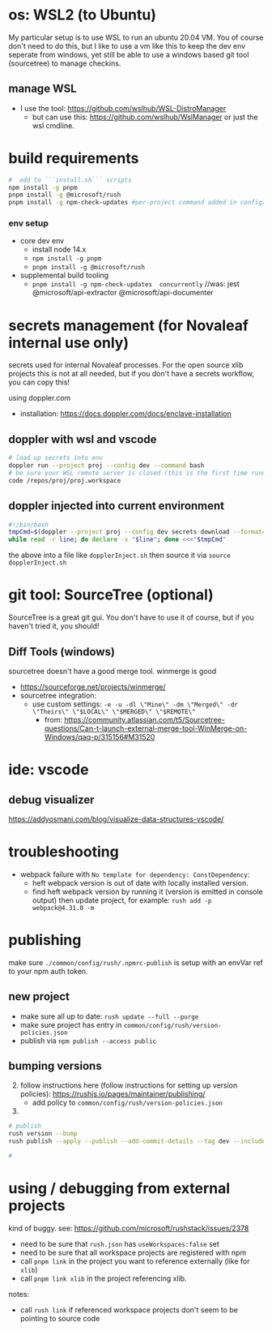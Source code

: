 

# os:  WSL2 (to Ubuntu)
My particular setup is to use WSL to run an ubuntu 20.04 VM.    You of course don't need to do this, but I like to use a vm like this to  keep the dev env seperate from windows, yet still be able to use a windows based git tool (sourcetree) to manage checkins.

## manage WSL
- I use the tool: https://github.com/wslhub/WSL-DistroManager
  - but can use this:  https://github.com/wslhub/WslManager or just the wsl cmdline.

# build requirements

```bash
#  add to ```install.sh``` scripts
npm install -g pnpm
pnpm install -g @microsoft/rush
pnpm install -g npm-check-updates #per-project command added in config/rush/command-line.json and each package.json
```


### env setup

- core dev env
  - install node 14.x
  - ```npm install -g pnpm ```
  - ```pnpm install -g @microsoft/rush```
- supplemental build tooling
  - ```pnpm install -g npm-check-updates  concurrently```  //was: jest @microsoft/api-extractor @microsoft/api-documenter

# secrets management (for Novaleaf internal use only)
secrets used for internal Novaleaf processes.  For the open source xlib projects this is not at all needed, but if you don't have a secrets workflow, you can copy this!

using doppler.com
- installation: https://docs.doppler.com/docs/enclave-installation


## doppler with wsl and vscode

```bash
# load up secrets into env
doppler run --project proj --config dev --command bash
# be sure your WSL remote server is closed (this is the first time running vscode) otherwise your secrets won't be populated
code /repos/proj/proj.workspace
```

## doppler injected into current environment

```bash
#!/bin/bash
tmpCmd=$(doppler --project proj --config dev secrets download --format=env --no-file)
while read -r line; do declare -x "$line"; done <<<"$tmpCmd"
```

the above into a file like ```dopplerInject.sh``` then source it via ```source dopplerInject.sh```


# git tool:  SourceTree (optional)
SourceTree is a great git gui.  You don't have to use it of course, but if you haven't tried it, you should!



## Diff Tools (windows)
sourcetree doesn't have a good merge tool.  winmerge is good

- <https://sourceforge.net/projects/winmerge/>
- sourcetree integration:
  - use custom settings:  ```-e -u -dl \"Mine\" -dm \"Merged\" -dr \"Theirs\" \"$LOCAL\" \"$MERGED\" \"$REMOTE\"```
    - from: <https://community.atlassian.com/t5/Sourcetree-questions/Can-t-launch-external-merge-tool-WinMerge-on-Windows/qaq-p/315156#M31520>




# ide: vscode


## debug visualizer

<https://addyosmani.com/blog/visualize-data-structures-vscode/>

# troubleshooting

- webpack failure with ```No template for dependency: ConstDependency```:
  - heft webpack version is out of date with locally installed version.
  - find heft webpack version by running it (version is emitted in console output) then update project, for example: ```rush add -p webpack@4.31.0 -m```


# publishing

make sure ```./common/config/rush/.npmrc-publish``` is setup with an envVar ref to your npm auth token.

## new project

- make sure all up to date:  ```rush update --full --purge```
- make sure project has entry in ```common/config/rush/version-policies.json```
- publish via ```npm publish --access public```




## bumping versions

2. follow instructions here (follow instructions for setting up version policies):  https://rushjs.io/pages/maintainer/publishing/
   - add policy to ```common/config/rush/version-policies.json```
3. 

```bash
# publish
rush version --bump
rush publish --apply --publish --add-commit-details --tag dev --include-all

# 
```

# using / debugging from external projects

kind of buggy.   see: https://github.com/microsoft/rushstack/issues/2378
- need to be sure that ```rush.json``` has ```useWorkspaces:false``` set
- need to be sure that all workspace projects are registered with npm
- call ```pnpm link``` in the project you want to reference externally   (like for ```xlib```)
- call ```pnpm link xlib``` in the project referencing xlib.

notes:
- call ```rush link``` if referenced workspace projects don't seem to be pointing to source code